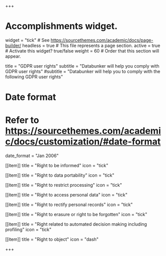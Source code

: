 +++
# Accomplishments widget.
widget = "tick"  # See https://sourcethemes.com/academic/docs/page-builder/
headless = true  # This file represents a page section.
active = true  # Activate this widget? true/false
weight = 60  # Order that this section will appear.

title = "GDPR user rights"
subtitle = "Databunker will help you comply with GDPR user rights"
#subtitle = "Databunker will help you to comply with the following GDPR user rights"

# Date format
#   Refer to https://sourcethemes.com/academic/docs/customization/#date-format
date_format = "Jan 2006"


[[item]]
  title = "Right to be informed"
  icon = "tick"

[[item]]
  title = "Right to data portability"
  icon = "tick"

[[item]]
  title = "Right to restrict processing"
  icon = "tick"

[[item]]
  title = "Right to access personal data"
  icon = "tick"

[[item]]
  title = "Right to rectify personal records"
  icon = "tick"

[[item]]
  title = "Right to erasure or right to be forgotten"
  icon = "tick"

[[item]]
  title = "Right related to automated decision making including profiling"
  icon = "tick"

[[item]]
  title = "Right to object"
  icon = "dash"

+++
